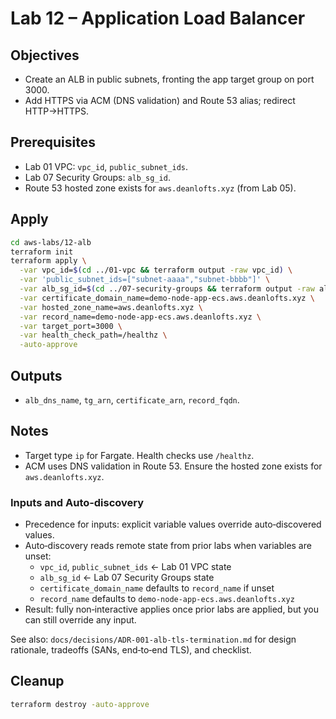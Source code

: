 # Lab 12 – Application Load Balancer

## Objectives

- Create an ALB in public subnets, fronting the app target group on port 3000.
- Add HTTPS via ACM (DNS validation) and Route 53 alias; redirect HTTP→HTTPS.

## Prerequisites

- Lab 01 VPC: `vpc_id`, `public_subnet_ids`.
- Lab 07 Security Groups: `alb_sg_id`.
- Route 53 hosted zone exists for `aws.deanlofts.xyz` (from Lab 05).

## Apply

```bash
cd aws-labs/12-alb
terraform init
terraform apply \
  -var vpc_id=$(cd ../01-vpc && terraform output -raw vpc_id) \
  -var 'public_subnet_ids=["subnet-aaaa","subnet-bbbb"]' \
  -var alb_sg_id=$(cd ../07-security-groups && terraform output -raw alb_sg_id) \
  -var certificate_domain_name=demo-node-app-ecs.aws.deanlofts.xyz \
  -var hosted_zone_name=aws.deanlofts.xyz \
  -var record_name=demo-node-app-ecs.aws.deanlofts.xyz \
  -var target_port=3000 \
  -var health_check_path=/healthz \
  -auto-approve
```

## Outputs

- `alb_dns_name`, `tg_arn`, `certificate_arn`, `record_fqdn`.

## Notes

- Target type `ip` for Fargate. Health checks use `/healthz`.
- ACM uses DNS validation in Route 53. Ensure the hosted zone exists for `aws.deanlofts.xyz`.

### Inputs and Auto‑discovery

- Precedence for inputs: explicit variable values override auto‑discovered values.
- Auto‑discovery reads remote state from prior labs when variables are unset:
  - `vpc_id`, `public_subnet_ids` ← Lab 01 VPC state
  - `alb_sg_id` ← Lab 07 Security Groups state
  - `certificate_domain_name` defaults to `record_name` if unset
  - `record_name` defaults to `demo-node-app-ecs.aws.deanlofts.xyz`
- Result: fully non‑interactive applies once prior labs are applied, but you can still override any input.

See also: `docs/decisions/ADR-001-alb-tls-termination.md` for design rationale, tradeoffs (SANs, end‑to‑end TLS), and checklist.

## Cleanup

```bash
terraform destroy -auto-approve
```
